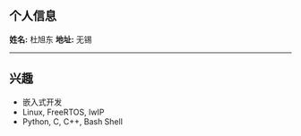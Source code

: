 <!---
DukangT/DukangT is a ✨ special ✨ repository because its `README.md` (this file) appears on your GitHub profile.
You can click the Preview link to take a look at your changes.
--->

## 个人信息
**姓名:** 杜旭东
**地址:** 无锡

---

## 兴趣
* 嵌入式开发
* Linux, FreeRTOS, lwIP
* Python, C, C++, Bash Shell

